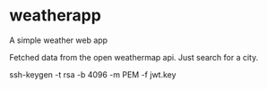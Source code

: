 # weatherapp

A simple weather web app

Fetched data from the open weathermap api.
Just search for a city.

ssh-keygen -t rsa -b 4096 -m PEM -f jwt.key
